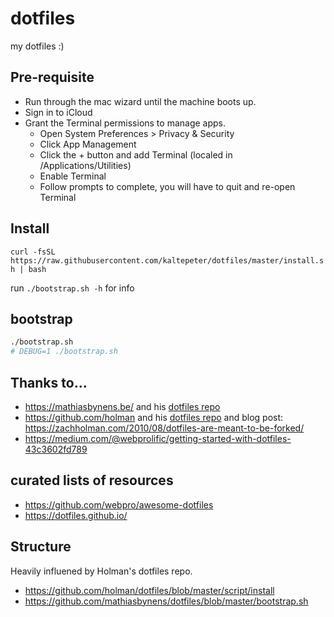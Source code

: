 # dotfiles

my dotfiles :)

## Pre-requisite

- Run through the mac wizard until the machine boots up.
- Sign in to iCloud
- Grant the Terminal permissions to manage apps.
    - Open System Preferences > Privacy & Security
    - Click App Management
    - Click the + button and add Terminal (localed in /Applications/Utilities)
    - Enable Terminal
    - Follow prompts to complete, you will have to quit and re-open Terminal

## Install

`curl -fsSL https://raw.githubusercontent.com/kaltepeter/dotfiles/master/install.sh | bash` 

run `./bootstrap.sh -h` for info


## bootstrap

```bash
./bootstrap.sh
# DEBUG=1 ./bootstrap.sh
```

## Thanks to...

* https://mathiasbynens.be/ and his [dotfiles repo](https://github.com/mathiasbynens/dotfiles)
* https://github.com/holman and his [dotfiles repo](https://github.com/holman/dotfiles) and blog post: https://zachholman.com/2010/08/dotfiles-are-meant-to-be-forked/ 
* https://medium.com/@webprolific/getting-started-with-dotfiles-43c3602fd789

## curated lists of resources

* https://github.com/webpro/awesome-dotfiles
* https://dotfiles.github.io/


## Structure

Heavily influened by Holman's dotfiles repo.
- <https://github.com/holman/dotfiles/blob/master/script/install>
- <https://github.com/mathiasbynens/dotfiles/blob/master/bootstrap.sh>